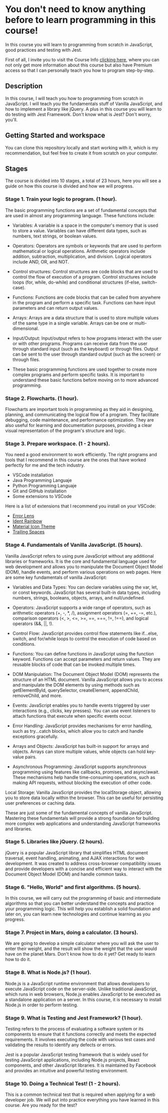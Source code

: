 # You don't need to know anything before to learn programming in this course!
In this course you will learn to programming from scratch in JavaScript, good practices and testing with Jest.

First of all, I invite you to visit the Course Info [clicking here](https://jorgesarricolea.com/javascript-course), where you can not only get more information about this course but also have Premium access so that I can personally teach you how to program step-by-step.

## Description
In this course, I will teach you how to programming from scratch in JavaScript. I will teach you the fundamentals stuff of Vanilla JavaScript, and how to implement a library like jQuery. A plus in this course you will learn to do testing with Jest Framework. Don't know what is Jest? Don't worry, you'll.

## Getting Started and workspace
You can clone this repository locally and start working with it, which is my recommendation, but feel free to create it from scratch on your computer.

## Stages
The course is divided into 10 stages, a total of 23 hours, here you will see a guide on how this course is divided and how we will progress.

### Stage 1. Train your logic to program. (1 hour).
The basic programming functions are a set of fundamental concepts that are used in almost any programming language. These functions include:

- Variables: A variable is a space in the computer's memory that is used to store a value. Variables can have different data types, such as numbers, text strings, or boolean values.

- Operators: Operators are symbols or keywords that are used to perform mathematical or logical operations. Arithmetic operators include addition, subtraction, multiplication, and division. Logical operators include AND, OR, and NOT.

- Control structures: Control structures are code blocks that are used to control the flow of execution of a program. Control structures include loops (for, while, do-while) and conditional structures (if-else, switch-case).

- Functions: Functions are code blocks that can be called from anywhere in the program and perform a specific task. Functions can have input parameters and can return output values.

- Arrays: Arrays are a data structure that is used to store multiple values of the same type in a single variable. Arrays can be one or multi-dimensional.

- Input/Output: Input/output refers to how programs interact with the user or with other programs. Programs can receive data from the user through standard input (such as the keyboard) or through files. Output can be sent to the user through standard output (such as the screen) or through files.

- These basic programming functions are used together to create more complex programs and perform specific tasks. It is important to understand these basic functions before moving on to more advanced programming.

### Stage 2. Flowcharts. (1 hour).
Flowcharts are important tools in programming as they aid in designing, planning, and communicating the logical flow of a program. They facilitate debugging, code maintenance, and performance optimization. They are also useful for learning and documentation purposes, providing a clear visual representation of the program's structure and logic.

### Stage 3. Prepare workspace. (1 - 2 hours).
You need a good environment to work efficiently. The right programs and tools that I recommend in this course are the ones that have worked perfectly for me and the tech industry.

- VSCode installation
- Java Programming Languaje
- Python Programming Languaje
- Git and GitHub installation
- Some extensions to VSCode

Here is a list of extensions that I recommend you install on your VSCode:

- [Error Lens](https://marketplace.visualstudio.com/items?itemName=usernamehw.errorlens)
- [Ident Rainbow](https://marketplace.visualstudio.com/items?itemName=oderwat.indent-rainbow)
- [Material Icon Theme](https://marketplace.visualstudio.com/items?itemName=PKief.material-icon-theme)
- [Trailing Spaces](https://marketplace.visualstudio.com/items?itemName=shardulm94.trailing-spaces)

### Stage 4. Fundamentals of Vanilla JavaScript. (5 hours).
Vanilla JavaScript refers to using pure JavaScript without any additional libraries or frameworks. It is the core and fundamental language used for web development and allows you to manipulate the Document Object Model (DOM), handle events, and perform various operations on web pages. Here are some key fundamentals of vanilla JavaScript:

- Variables and Data Types: You can declare variables using the var, let, or const keywords. JavaScript has several built-in data types, including numbers, strings, booleans, objects, arrays, and null/undefined.

- Operators: JavaScript supports a wide range of operators, such as arithmetic operators (+, -, *, /), assignment operators (=, +=, -=, etc.), comparison operators (<, >, <=, >=, ==, ===, !=, !==), and logical operators (&&, ||, !).

- Control Flow: JavaScript provides control flow statements like if...else, switch, and for/while loops to control the execution of code based on conditions.

- Functions: You can define functions in JavaScript using the function keyword. Functions can accept parameters and return values. They are reusable blocks of code that can be invoked multiple times.

- DOM Manipulation: The Document Object Model (DOM) represents the structure of an HTML document. Vanilla JavaScript allows you to access and manipulate the DOM elements by using methods such as getElementById, querySelector, createElement, appendChild, removeChild, and more.

- Events: JavaScript enables you to handle events triggered by user interactions (e.g., clicks, key presses). You can use event listeners to attach functions that execute when specific events occur.

- Error Handling: JavaScript provides mechanisms for error handling, such as try...catch blocks, which allow you to catch and handle exceptions gracefully.

- Arrays and Objects: JavaScript has built-in support for arrays and objects. Arrays can store multiple values, while objects can hold key-value pairs.

- Asynchronous Programming: JavaScript supports asynchronous programming using features like callbacks, promises, and async/await. These mechanisms help handle time-consuming operations, such as making API requests, without blocking the execution of other code.

Local Storage: Vanilla JavaScript provides the localStorage object, allowing you to store data locally within the browser. This can be useful for persisting user preferences or caching data.

These are just some of the fundamental concepts of vanilla JavaScript. Mastering these fundamentals will provide a strong foundation for building more complex web applications and understanding JavaScript frameworks and libraries.

### Stage 5. Libraries like jQuery. (2 hours).
jQuery is a popular JavaScript library that simplifies HTML document traversal, event handling, animating, and AJAX interactions for web development. It was created to address cross-browser compatibility issues and provide developers with a concise and efficient way to interact with the Document Object Model (DOM) and handle common tasks.

### Stage 6. "Hello, World" and first algorithms. (5 hours).
In this course, we will carry out the programming of basic and intermediate algorithms so that you can better understand the concepts and practice your programming logic. This will help you establish a solid foundation and later on, you can learn new technologies and continue learning as you progress.

### Stage 7. Project in Mars, doing a calculator. (3 hours).
We are going to develop a simple calculator where you will ask the user to enter their weight, and the result will show the weight that the user would have on the planet Mars. Don't know how to do it yet? Get ready to learn how to do it.

### Stage 8. What is Node.js? (1 hour).
Node.js is a JavaScript runtime environment that allows developers to execute JavaScript code on the server-side. Unlike traditional JavaScript, which runs in web browsers, Node.js enables JavaScript to be executed as a standalone application on a server. In this course, it is necessary to install Node.js in order to perform testing.

### Stage 9. What is Testing and Jest Framework? (1 hour).
Testing refers to the process of evaluating a software system or its components to ensure that it functions correctly and meets the expected requirements. It involves executing the code with various test cases and validating the results to identify any defects or errors.

Jest is a popular JavaScript testing framework that is widely used for testing JavaScript applications, including Node.js projects, React components, and other JavaScript libraries. It is maintained by Facebook and provides an intuitive and powerful testing environment.

### Stage 10. Doing a Technical Test! (1 - 2 hours).
This is a common technical test that is required when applying for a web developer job. We will put into practice everything you have learned in this course. Are you ready for the test?
